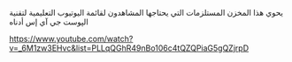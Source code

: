 يحوي هذا المخزن المستلزمات التي يحتاجها المشاهدون لقائمة اليوتيوب التعليمية لتقنية الپوست جي آي إس أدناه

https://www.youtube.com/watch?v=_6M1zw3EHvc&list=PLLqQGhR49nBo106c4tQZQPiaG5gQZjrpD



